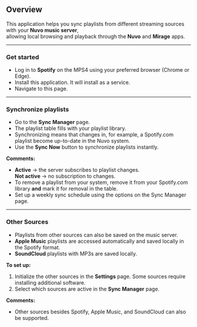 ## Overview

This application helps you sync playlists from different streaming sources with your **Nuvo music server**,  
allowing local browsing and playback through the **Nuvo** and **Mirage** apps.

---

### Get started

- Log in to **Spotify** on the MPS4 using your preferred browser (Chrome or Edge).  
- Install this application. It will install as a service.  
- Navigate to this page.

---

### Synchronize playlists

- Go to the **Sync Manager** page.  
- The playlist table fills with your playlist library.  
- Synchronizing means that changes in, for example, a Spotify.com playlist become up-to-date in the Nuvo system.  
- Use the **Sync Now** button to synchronize playlists instantly.  

**Comments:**
- **Active** → the server subscribes to playlist changes.  
  **Not active** → no subscription to changes.  
- To remove a playlist from your system, remove it from your Spotify.com library **and** mark it for removal in the table.  
- Set up a weekly sync schedule using the options on the Sync Manager page.

---

### Other Sources

- Playlists from other sources can also be saved on the music server.  
- **Apple Music** playlists are accessed automatically and saved locally in the Spotify format.  
- **SoundCloud** playlists with MP3s are saved locally.  

**To set up:**
1. Initialize the other sources in the **Settings** page. Some sources require installing additional software.  
2. Select which sources are active in the **Sync Manager** page.

**Comments:**
- Other sources besides Spotify, Apple Music, and SoundCloud can also be supported.
